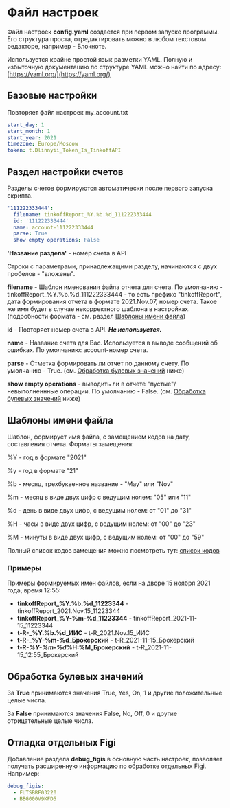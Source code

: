 # Файл настроек

Файл настроек **config.yaml** создается при первом запуске программы.
Его структура проста, отредактировать можно в любом текстовом редакторе, например - Блокноте.

Используется крайне простой язык разметки YAML.
Полную и избыточную документацию по структуре YAML можно найти по адресу: [https://yaml.org/](https://yaml.org/)

## Базовые настройки

Повторяет файл настроек my_account.txt

```yaml
start_day: 1
start_month: 1
start_year: 2021
timezone: Europe/Moscow
token: t.Dlinnyii_Token_Is_TinkoffAPI
```

## Раздел настройки счетов

Разделы счетов формируются автоматически после первого запуска скрипта.

```yaml
'111222333444':
  filename: tinkoffReport_%Y.%b.%d_111222333444
  id: '111222333444'
  name: account-111222333444
  parse: True
  show empty operations: False
```

**'Название раздела'** - номер счета в API

Строки с параметрами, принадлежащими разделу, начинаются с двух пробелов - "вложены".

**filename** - Шаблон именования файла отчета для счета. По умолчанию - tinkoffReport_%Y.%b.%d_111222333444 - то есть префикс "tinkoffReport", дата формирования отчета в формате 2021.Nov.07, номер счета. Такое же имя будет в случае некорректного шаблона в настройках. (подробности формата - см. раздел [Шаблоны имени файла](#шаблоны-имени-файла))

**id** - Повторяет номер счета в API. ***Не используется.***

**name** - Название счета для Вас. Используется в выводе сообщений об ошибках. По умолчанию: account-номер счета.

**parse** - Отметка формировать ли отчет по данному счету. По умолчанию - True. (см. [Обработка булевых значений](#обработка-булевых-значений) ниже)

**show empty operations** - выводить ли в отчете "пустые"/невыполненнные операции. По умолчанию - False. (см. [Обработка булевых значений](#обработка-булевых-значений) ниже)

## Шаблоны имени файла

Шаблон, формирует имя файла, с замещением кодов на дату, составления отчета. Форматы замещения:

%Y - год в формате "2021"

%y - год в формате "21"

%b - месяц, трехбуквенное название - "May" или "Nov"

%m - месяц в виде двух цифр с ведущим нолем: "05" или "11"

%d - день в виде двух цифр, с ведущим нолем: от "01" до "31"

%H - часы в виде двух цифр, с ведущим нолем: от "00" до "23"

%M - минуты в виде двух цифр, с ведущим нолем: от "00" до "59"

Полный список кодов замещения можно посмотреть тут: [список кодов](https://docs.python.org/3/library/datetime.html#strftime-and-strptime-format-codes)

### Примеры

Примеры формируемых имен файлов, если на дворе 15 ноября 2021 года, время 12:55:

* **tinkoffReport_%Y.%b.%d_11223344** - tinkoffReport_2021.Nov.15_11223344
* **tinkoffReport_%Y-%m-%d_11223344** - tinkoffReport_2021-11-15_11223344
* **t-R-_%Y.%b.%d_ИИС** - t-R_2021.Nov.15_ИИС
* **t-R-_%Y-%m-%d_Брокерский** - t-R_2021-11-15_Брокерский
* **t-R-_%Y-%m-%d_%H:%M_Брокерский** - t-R_2021-11-15_12:55_Брокерский

## Обработка булевых значений

За **True** принимаются значения True, Yes, On, 1 и другие положительные целые числа.

За **False** принимаются значения False, No, Off, 0 и другие отрицательные целые числа.

## Отладка отдельных Figi

Добавление раздела **debug_figis** в основную часть настроек, позволяет получать расширенную информацию по обработке отдельных Figi. Например:

```yaml
debug_figis:
  - FUTSBRF03220
  - BBG000V9KFD5
```
